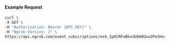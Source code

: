 <!-- Code generated for API Clients. DO NOT EDIT. -->

#### Example Request

```bash
curl \
-X GET \
-H "Authorization: Bearer {API_KEY}" \
-H "Ngrok-Version: 2" \
https://api.ngrok.com/event_subscriptions/esb_2pOlRFoBkxSb6b0Uxu2PeIHsqt8/sources/ip_policy_updated.v0
```
